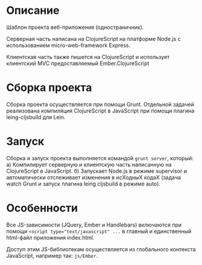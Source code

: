 
# Описание #

Шаблон проекта веб-приложения (одностраничник).

Серверная часть написана на ClojureScript на платформе Node.js с использованием micro-web-framework Express.

Клиентская часть также пишется на ClojureScript и использует клиентский MVC предоставляемый Ember.ClojureScript


# Сборка проекта #

Сборка проекта осуществляется при помощи Grunt. Отдельной задачей реализована компиляция ClojureScript в JavaScript при помощи плагина leing-cljsbuild для Lein.

# Запуск #

Сборка и запуск проекта выполняется командой `grunt server`, который:
а) Компилирует серверную и клиентскую часть написанную на ClojureScript в JavaScript.
б) Запускает Node.js в режиме supervisor и автоматически отслеживает изменения в исХодныХ кодаХ (задача watch Grunt и запуск плагина leing cljsbuild в режиме auto).

# Особенности #

Все JS-зависимости (JQuery, Ember и Handlebars) включаются при помощи `<script type="text/javascript" ...` в главный и единственный html-файл приложения index.html.

Доступ этим JS-библиотекам осуществляется из глобального контекста JavaScript, например так: `js/Ember`.
